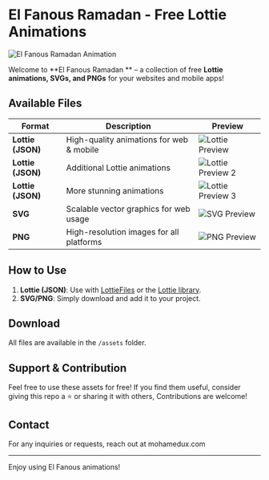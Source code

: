 # El Fanous Ramadan - Free Lottie Animations

![El Fanous Ramadan Animation](preview.gif)

Welcome to **El Fanous Ramadan ** – a collection of free **Lottie animations, SVGs, and PNGs** for your websites and mobile apps!

## Available Files

| Format   | Description                          | Preview |
|----------|--------------------------------------|---------|
| **Lottie (JSON)** | High-quality animations for web & mobile | ![Lottie Preview](preview-lottie.gif) |
| **Lottie (JSON)** | Additional Lottie animations | ![Lottie Preview 2](preview-lottie2.gif) |
| **Lottie (JSON)** | More stunning animations | ![Lottie Preview 3](preview-lottie3.gif) |
| **SVG** | Scalable vector graphics for web usage | ![SVG Preview](preview-svg.png) |
| **PNG** | High-resolution images for all platforms | ![PNG Preview](preview-png.png) |

## How to Use

1. **Lottie (JSON)**: Use with [LottieFiles](https://lottiefiles.com/) or the [Lottie library](https://airbnb.io/lottie/#/).
2. **SVG/PNG**: Simply download and add it to your project.

## Download
All files are available in the `/assets` folder.

## Support & Contribution
Feel free to use these assets for free! If you find them useful, consider giving this repo a ⭐ or sharing it with others, Contributions are welcome!

## Contact
For any inquiries or requests, reach out at mohamedux.com

---
Enjoy using El Fanous animations!

